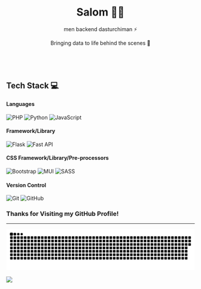 <h1 align="center"> Salom 👋🏻</br> 
</h1>
<p align="center">men backend dasturchiman ⚡</p>
<p align="center">Bringing data to life behind the scenes 🚀</p>
<p align="center"> 
 <a href="https://." target="_blank"><img alt="" src="https://img.shields.io/badge/Portfolio-000?logo=vercel&logoColor=yellow&style=for-the-badge" style="vertical-align:center" /></a>
<a href="https://linkedin.com/in/" target="_blank"><img alt="" src="https://img.shields.io/badge/LinkedIn-000?logo=linkedin&logoColor=0A66C2&style=for-the-badge" style="vertical-align:center" /></a>
<a href="https://instagram.com/" target="_blank"><img alt="" src="https://img.shields.io/badge/Instagram-000?style=for-the-badge&logo=Instagram&logoColor=E4405F" style="vertical-align:center" /></a></p>
<p align="center">
   <a href="https://www.buymeacoffee.com/" target="_blank"><img alt="" src="https://img.shields.io/badge/Donate-BuyMeACoffee-ffdd00?style=for-the-badge&logo=buy-me-a-coffee&logoColor=yellow" style="vertical-align:center" /></a>
<a href="https://ko-fi.com/" target="_blank"><img alt="" src="https://img.shields.io/badge/Donate-Ko--fi-F16061?style=for-the-badge&logo=ko-fi&logoColor=red" style="vertical-align:center" /></a>
</p>

## Tech Stack 💻
#### Languages
![PHP](https://img.shields.io/badge/-PHP-000?style=for-the-badge&logo=php)
![Python](https://img.shields.io/badge/-Python-000?style=for-the-badge&logo=python)
![JavaScript](https://img.shields.io/badge/-JavaScript-000?style=for-the-badge&logo=javascript)

#### Framework/Library
![Flask](https://img.shields.io/badge/-Flask-000?style=for-the-badge&logo=flask)
![Fast API](https://img.shields.io/badge/-FastAPI-000?style=for-the-badge&logo=fastapi)

#### CSS Framework/Library/Pre-processors
![Bootstrap](https://img.shields.io/badge/-Bootstrap-000?style=for-the-badge&logo=bootstrap)
![MUI](https://img.shields.io/badge/-MUI-000?style=for-the-badge&logo=mui)
![SASS](https://img.shields.io/badge/-SASS-000?style=for-the-badge&logo=sass)

#### Version Control
![Git](https://img.shields.io/badge/-Git-000?style=for-the-badge&logo=git)
![GitHub](https://img.shields.io/badge/-GitHub-000?style=for-the-badge&logo=github)


<!--
## Current GitHub Stats 📊
![Stats](https://github-readme-stats.vercel.app/api?username=icodernet&theme=dark&hide_border=false&include_all_commits=false&count_private=false)
![Langs](https://github-readme-stats.vercel.app/api/top-langs/?username=icodernet&theme=dark&hide_border=false&include_all_commits=false&count_private=false&layout=compact)
> Check Commits below, GitHub stats are sometimes inaccurate due to caching. 
-->

### Thanks for Visiting my GitHub Profile!

---
<p align="center">
<img src="https://github.com/coder-abdulaziz/coder-abdulaziz/blob/main/github-contribution-grid-snake.svg">
</p>

[![](https://visitcount.itsvg.in/api?id=icodernet&pretty=true&icon=5&color=12)](https://visitcount.itsvg.in)
